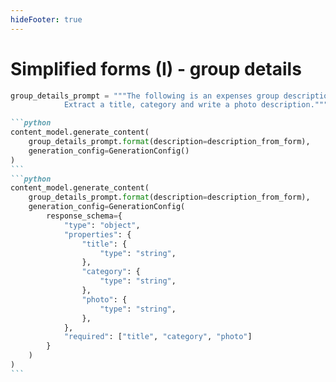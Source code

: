 ```yaml
---
hideFooter: true
---
```


# Simplified forms (I) - group details

```python
group_details_prompt = """The following is an expenses group description: '{description}'. 
            Extract a title, category and write a photo description."""
```

````md magic-move
```python
content_model.generate_content(
    group_details_prompt.format(description=description_from_form),
    generation_config=GenerationConfig()
)
```
```python
content_model.generate_content(
    group_details_prompt.format(description=description_from_form),
    generation_config=GenerationConfig(
        response_schema={
            "type": "object",
            "properties": {
                "title": {
                    "type": "string",
                },
                "category": {
                    "type": "string",
                },
                "photo": {
                    "type": "string",
                },
            },
            "required": ["title", "category", "photo"]
        }
    )
)
```
````